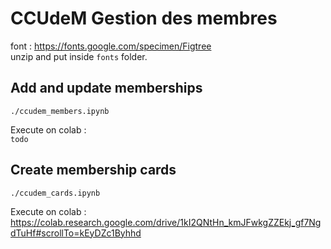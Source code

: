 # CCUdeM Gestion des membres  

font : https://fonts.google.com/specimen/Figtree  
unzip and put inside `fonts` folder.  


## Add and update memberships  
`./ccudem_members.ipynb`  

Execute on colab :   
`todo`


## Create membership cards  
`./ccudem_cards.ipynb`  

Execute on colab :  
https://colab.research.google.com/drive/1kI2QNtHn_kmJFwkgZZEkj_gf7NgdTuHf#scrollTo=kEyDZc1Byhhd

